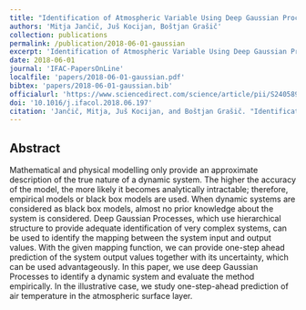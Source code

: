 ```yaml
---
title: "Identification of Atmospheric Variable Using Deep Gaussian Processes"
authors: 'Mitja Jančič, Juš Kocijan, Boštjan Grašič'
collection: publications
permalink: /publication/2018-06-01-gaussian
excerpt: 'Identification of Atmospheric Variable Using Deep Gaussian Processes.'
date: 2018-06-01
journal: 'IFAC-PapersOnLine'
localfile: 'papers/2018-06-01-gaussian.pdf'
bibtex: 'papers/2018-06-01-gaussian.bib'
officialurl: 'https://www.sciencedirect.com/science/article/pii/S2405896318304944'
doi: '10.1016/j.ifacol.2018.06.197'
citation: 'Jančič, Mitja, Juš Kocijan, and Boštjan Grašič. "Identification of atmospheric variable using Deep Gaussian processes." IFAC-PapersOnLine 51.5 (2018): 43-48.'
---
```


## Abstract

Mathematical and physical modelling only provide an approximate description of the true nature of a dynamic system. The higher the accuracy of the model, the more likely it becomes analytically intractable; therefore, empirical models or black box models are used. When dynamic systems are considered as black box models, almost no prior knowledge about the system is considered. Deep Gaussian Processes, which use hierarchical structure to provide adequate identification of very complex systems, can be used to identify the mapping between the system input and output values. With the given mapping function, we can provide one-step ahead prediction of the system output values together with its uncertainty, which can be used advantageously. In this paper, we use deep Gaussian Processes to identify a dynamic system and evaluate the method empirically. In the illustrative case, we study one-step-ahead prediction of air temperature in the atmospheric surface layer.
